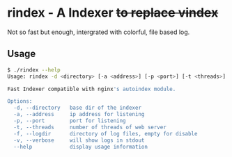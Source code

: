 # rindex - A Indexer ~~to replace vindex~~

Not so fast but enough, intergrated with colorful, file based log.

## Usage

```bash
$ ./rindex --help
Usage: rindex -d <directory> [-a <address>] [-p <port>] [-t <threads>] [-f <logdir>] [-v]

Fast Indexer compatible with nginx's autoindex module.

Options:
  -d, --directory   base dir of the indexer
  -a, --address     ip address for listening
  -p, --port        port for listening
  -t, --threads     number of threads of web server
  -f, --logdir      directory of log files, empty for disable
  -v, --verbose     will show logs in stdout
  --help            display usage information
```
